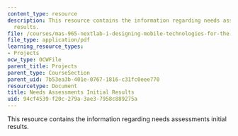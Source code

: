 ```yaml
---
content_type: resource
description: This resource contains the information regarding needs assessments initial
  results.
file: /courses/mas-965-nextlab-i-designing-mobile-technologies-for-the-next-billion-users-fall-2008/94cf4539f20c279a3ae37958c889275a_MITMAS_965F08_milestone2.pdf
file_type: application/pdf
learning_resource_types:
- Projects
ocw_type: OCWFile
parent_title: Projects
parent_type: CourseSection
parent_uid: 7b53ea3b-401e-0767-1816-c31fc0eee770
resourcetype: Document
title: Needs Assessments Initial Results
uid: 94cf4539-f20c-279a-3ae3-7958c889275a
---
```

This resource contains the information regarding needs assessments initial results.

